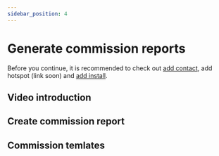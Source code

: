 ```yaml
---
sidebar_position: 4
---
```


# Generate commission reports

Before you continue, it is recommended to check out [add contact](../hotspotty-workspace/manage-contacts), add hotspot (link soon) and [add install](../hotspotty-workspace/manage-installation-data).

## Video introduction
## Create commission report
## Commission temlates
